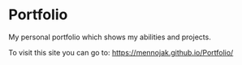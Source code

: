 # Portfolio

My personal portfolio which shows my abilities and projects. 

To visit this site you can go to:
https://mennojak.github.io/Portfolio/
